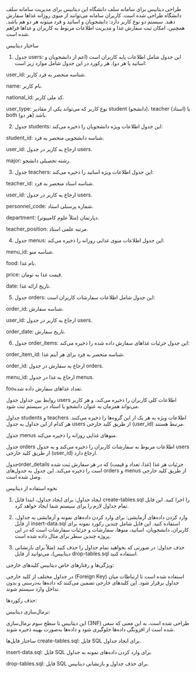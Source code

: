 طراحی دیتابیس برای سامانه سلف دانشگاه
این دیتابیس برای مدیریت سامانه سلف دانشگاه طراحی شده است. کاربران سامانه می‌توانند از منوی روزانه غذاها سفارش دهند. سیستم دو نوع کاربر دارد: دانشجویان و اساتید و فرد میتونه هر دو هم باشد. همچنین، امکان ثبت سفارش غذا و مدیریت اطلاعات مربوط به کاربران و غذاها فراهم شده است.

ساختار دیتابیس
1. جدول users:
این جدول شامل اطلاعات پایه کاربران است (اعم از دانشجویان و اساتید یا هر دو). هر رکورد در این جدول شامل موارد زیر است:

user_id: شناسه منحصر به فرد کاربر.

name: نام کاربر.

national_id: کد ملی کاربر.

user_type: نوع کاربر که می‌تواند یکی از مقادیر student (دانشجو)، teacher (استاد) یا both (هر دو) باشد.

2. جدول students:
این جدول اطلاعات ویژه دانشجویان را ذخیره می‌کند:

student_id: شناسه دانشجویی منحصر به فرد.

user_id: ارجاع به کاربر در جدول users.

major: رشته تحصیلی دانشجو.

3. جدول teachers:
این جدول اطلاعات ویژه اساتید را ذخیره می‌کند:

teacher_id: شناسه استاد منحصر به فرد.

user_id: ارجاع به کاربر در جدول users.

personnel_code: شماره پرسنلی استاد.

department: دپارتمان (مثلاً علوم کامپیوتر).

teacher_position: مرتبه علمی استاد.

4. جدول menus:
این جدول اطلاعات منوی غذایی روزانه را ذخیره می‌کند:

menu_id: شناسه منو.

food: نام غذا.

price: قیمت غذا به تومان.

date: تاریخ ارائه غذا.

5. جدول orders:
این جدول شامل اطلاعات سفارشات کاربران است:

order_id: شناسه سفارش.

user_id: ارجاع به کاربر در جدول users.

order_date: تاریخ سفارش.

6. جدول order_items:
این جدول جزئیات غذاهای سفارش داده شده را ذخیره می‌کند:

order_item_id: شناسه منحصر به فرد برای هر آیتم غذا.

order_id: ارجاع به سفارش در جدول orders.

menu_id: ارجاع به غذا در جدول menus.

fooتعداد غذاهای سفارش داده شده.

روابط بین جداول
جدول users اطلاعات کلی کاربران را ذخیره می‌کند، و هر کاربر می‌تواند همزمان به عنوان دانشجو یا استاد در سیستم ثبت شود.

جداول students و teachers اطلاعات ویژه به هر یک از این گروه‌ها را ذخیره می‌کنند. هر کدام از این جداول به جدول users از طریق کلید خارجی (user_id) مرتبط هستند.

جدول menus منوهای غذایی روزانه را ذخیره می‌کند.

جدول orders اطلاعات مربوط به سفارشات کاربران را ذخیره می‌کند و به جدول users از طریق کلید خارجی (user_id) ارجاع دارد.

جدولorder_details جزئیات هر غذا (غذا، تعداد و قیمت) که در هر سفارش ثبت شده است را ذخیره می‌کند. این جدول به جدول‌های orders و menus از طریق کلید خارجی وصل شده است.

نحوه استفاده از دیتابیس
1. ایجاد جداول:
برای ایجاد جداول، ابتدا فایل create-tables.sql را اجرا کنید. این فایل تمام جداول لازم را برای سیستم شما ایجاد خواهد کرد.

2. وارد کردن داده‌های آزمایشی:
برای وارد کردن داده‌های نمونه و آزمایشی به جداول، از فایل insert-data.sql استفاده کنید. این فایل شامل چندین رکورد نمونه برای کاربران، دانشجویان، اساتید، منوها، سفارشات و جزئیات سفارشات است که در این پروژه چندین سطر برای مثال داده شده است.

3. حذف جداول:
در صورتی که بخواهید تمام جداول را حذف کنید (مثلاً برای بازنشانی دیتابیس)، می‌توانید از فایل drop-tables.sql استفاده کنید.

ویژگی‌ها و رفتارهای خاص دیتابیس
کلیدهای خارجی:

در جداول مختلف از کلید خارجی (Foreign Key) استفاده شده است تا ارتباطات میان جداول برقرار شود. این کلیدهای خارجی تضمین می‌کنند که داده‌ها به‌درستی و بدون تداخل وارد سیستم شوند.

حذف رکوردها:


نرمال‌سازی دیتابیس:

این دیتابیس تا سطح سوم نرمال‌سازی (3NF) طراحی شده است، به این معنی که سعی شده است از افزونگی داده‌ها جلوگیری شود و داده‌ها به‌صورت بهینه ذخیره شوند.

ساختار فایل‌ها
create-tables.sql: فایل SQL برای ایجاد جداول.

insert-data.sql: فایل SQL برای وارد کردن داده‌های نمونه به جداول.

drop-tables.sql: فایل SQL برای حذف جداول و بازنشانی دیتابیس.

